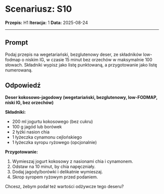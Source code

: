 ﻿# Scenariusz: S10
**Przepis:** H1
**Iteracja:** 1
**Data:** 2025-08-24

---

## Prompt
Podaj przepis na wegetariański, bezglutenowy deser, ze składników low-fodmap o niskim IG, w czasie 15 minut bez orzechów w maksymalnie 100 słowach. Składniki wypisz jako listę punktowaną, a przygotowanie jako listę numerowaną.


## Odpowiedź
**Deser kokosowo-jagodowy (wegetariański, bezglutenowy, low-FODMAP, niski IG, bez orzechów)**

**Składniki:**

* 200 ml jogurtu kokosowego (bez cukru)
* 100 g jagód lub borówek
* 2 łyżki nasion chia
* 1 łyżeczka cynamonu cejlońskiego
* 1 łyżeczka syropu ryżowego (opcjonalnie)

**Przygotowanie:**

1. Wymieszaj jogurt kokosowy z nasionami chia i cynamonem.
2. Odstaw na 10 minut, by chia napęczniały.
3. Dodaj jagody/borówki i delikatnie wymieszaj.
4. Skrop syropem ryżowym przed podaniem.

Chcesz, żebym podał też wartości odżywcze tego deseru?
